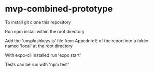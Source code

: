 # mvp-combined-prototype
To install git clone this repository

Run npm install within the root directory

Add the 'unsplashkeys.js' file from Appednix E of the report into a folder named 'local' at the root directory

With expo-cli installed run 'expo start'

Tests can be run with 'npm test'
